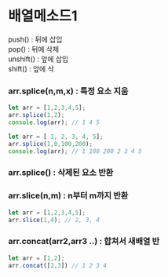 # 배열메소드1

push\(\) : 뒤에 삽입  
pop\(\) : 뒤에 삭제  
unshift\(\) : 앞에 삽입  
shift\(\) : 앞에 삭

### arr.splice\(n,m,x\) : 특정 요소 지움 

```javascript
let arr = [1,2,3,4,5];
arr.splice(1,2);
console.log(arr); // 1 4 5

let arr = [ 1, 2, 3, 4, 5];
arr.splice(1,0,100,200);
console.log(arr); // 1 100 200 2 3 4 5
```

### arr.splice\(\) : 삭제된 요소 반환

### arr.slice\(n,m\) : n부터 m까지 반환

```javascript
let arr = [1,2,3,4,5];
arr.slice(1,4); // 2, 3, 4
```

### arr.concat\(arr2,arr3 ..\) : 합쳐서 새배열 반

```javascript
let arr = [1,2];
arr.concat([2,3]) // 1 2 3 4
```

